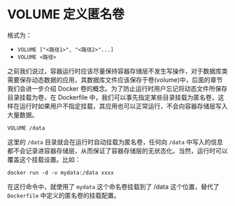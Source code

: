 # VOLUME 定义匿名卷

格式为：

* `VOLUME ["<路径1>", "<路径2>"...]`
* `VOLUME <路径>`

之前我们说过，容器运行时应该尽量保持容器存储层不发生写操作，对于数据库类需要保存动态数据的应用，其数据库文件应该保存于卷(volume)中，后面的章节我们会进一步介绍 Docker 卷的概念。为了防止运行时用户忘记将动态文件所保存目录挂载为卷，在 Dockerfile 中，我们可以事先指定某些目录挂载为匿名卷，这样在运行时如果用户不指定挂载，其应用也可以正常运行，不会向容器存储层写入大量数据。
```shell
VOLUME /data
```
这里的 `/data` 目录就会在运行时自动挂载为匿名卷，任何向 `/data` 中写入的信息都不会记录进容器存储层，从而保证了容器存储层的无状态化。当然，运行时可以覆盖这个挂载设置。比如：
```shell
docker run -d -v mydata:/data xxxx
```
在这行命令中，就使用了 `mydata` 这个命名卷挂载到了 /data 这个位置，替代了 `Dockerfile` 中定义的匿名卷的挂载配置。